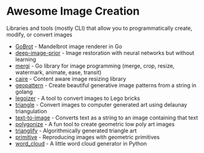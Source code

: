 # Awesome Image Creation

Libraries and tools (mostly CLI) that allow you to programmatically create, modify, or convert images

- [GoBrot](https://github.com/esimov/gobrot) - Mandelbrot image renderer in Go
- [deep-image-prior](https://github.com/DmitryUlyanov/deep-image-prior) - Image restoration with neural networks but without learning
- [mergi](https://github.com/noelyahan/mergi) - Go library for image programming (merge, crop, resize, watermark, animate, ease, transit)
- [caire](https://github.com/esimov/caire) - Content aware image resizing library
- [geopattern](https://github.com/pravj/geopattern) - Create beautiful generative image patterns from a string in golang
- [legoizer](https://github.com/esimov/legoizer) - A tool to convert images to Lego bricks
- [triangle](https://github.com/esimov/triangle) - Convert images to computer generated art using delaunay triangulation
- [text-to-image](https://github.com/bostrom/text-to-image) - Converts text as a string to an image containing that text
- [polygonize](https://github.com/evansque/polygonize) - A fun tool to create geometric low poly art images
- [trianglify](https://github.com/qrohlf/trianglify) - Algorithmically generated triangle art
- [primitive](https://github.com/fogleman/primitive) - Reproducing images with geometric primitives
- [word_cloud](https://github.com/amueller/word_cloud) - A little word cloud generator in Python
